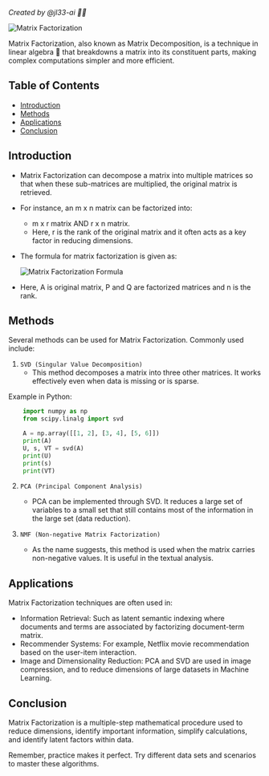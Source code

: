 _Created by @jl33-ai 👦🏻_

![Matrix Factorization](https://miro.medium.com/max/1225/1*_ZgHXjVvbPRekYLelZpekA.png)

Matrix Factorization, also known as Matrix Decomposition, is a technique in linear algebra 📘 that breakdowns a matrix into its constituent parts, making complex computations simpler and more efficient.

## Table of Contents

- [Introduction](#introduction)
- [Methods](#methods)
- [Applications](#applications)
- [Conclusion](#conclusion)

## Introduction

- Matrix Factorization can decompose a matrix into multiple matrices so that when these sub-matrices are multiplied, the original matrix is retrieved. 

- For instance, an m x n matrix can be factorized into:
    - m x r matrix AND r x n matrix.
    - Here, r is the rank of the original matrix and it often acts as a key factor in reducing dimensions.

- The formula for matrix factorization is given as:

    ![Matrix Factorization Formula](https://miro.medium.com/max/1000/1*oNv9IpwqX6DZUKtzUmlFNw.png)

- Here, A is original matrix, P and Q are factorized matrices and n is the rank.

## Methods

Several methods can be used for Matrix Factorization. Commonly used include:

1. `SVD (Singular Value Decomposition)`
    - This method decomposes a matrix into three other matrices. It works effectively even when data is missing or is sparse.

Example in Python:
```python
    import numpy as np
    from scipy.linalg import svd

    A = np.array([[1, 2], [3, 4], [5, 6]])
    print(A)
    U, s, VT = svd(A)
    print(U)
    print(s)
    print(VT)
```

2. `PCA (Principal Component Analysis)`
    - PCA can be implemented through SVD. It reduces a large set of variables to a small set that still contains most of the information in the large set (data reduction).

3. `NMF (Non-negative Matrix Factorization)`
    - As the name suggests, this method is used when the matrix carries non-negative values. It is useful in the textual analysis.

## Applications

Matrix Factorization techniques are often used in:
- Information Retrieval: Such as latent semantic indexing where documents and terms are associated by factorizing document-term matrix.
- Recommender Systems: For example, Netflix movie recommendation based on the user-item interaction.
- Image and Dimensionality Reduction: PCA and SVD are used in image compression, and to reduce dimensions of large datasets in Machine Learning.

## Conclusion

Matrix Factorization is a multiple-step mathematical procedure used to reduce dimensions, identify important information, simplify calculations, and identify latent factors within data.

Remember, practice makes it perfect. Try different data sets and scenarios to master these algorithms.

